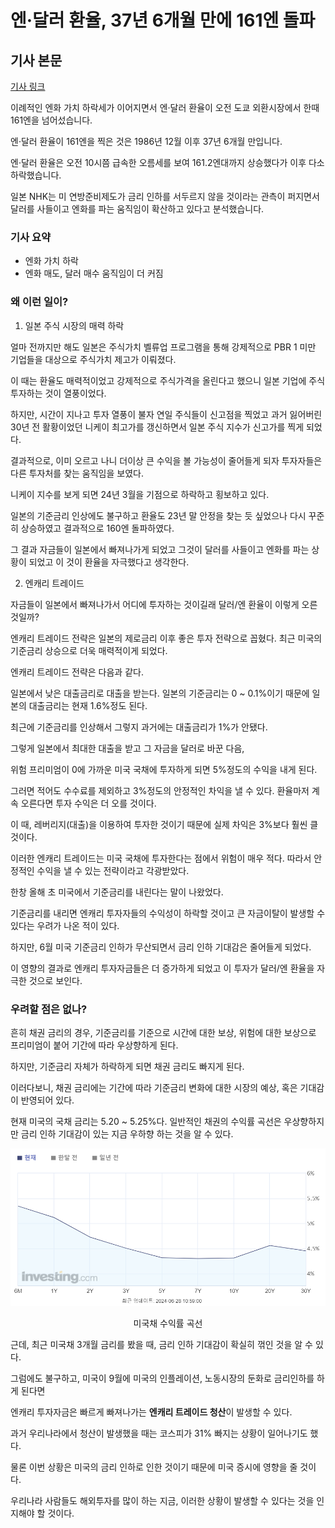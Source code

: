 # 엔·달러 환율, 37년 6개월 만에 161엔 돌파

## 기사 본문
[기사 링크](https://www.ytn.co.kr/_cs/_ln_0104_202406281336474811_005.html)

이례적인 엔화 가치 하락세가 이어지면서 엔·달러 환율이 오전 도쿄 외환시장에서 한때 161엔을 넘어섰습니다.

엔·달러 환율이 161엔을 찍은 것은 1986년 12월 이후 37년 6개월 만입니다.

엔·달러 환율은 오전 10시쯤 급속한 오름세를 보여 161.2엔대까지 상승했다가 이후 다소 하락했습니다.

일본 NHK는 미 연방준비제도가 금리 인하를 서두르지 않을 것이라는 관측이 퍼지면서 달러를 사들이고 엔화를 파는 움직임이 확산하고 있다고 분석했습니다.

### 기사 요약
- 엔화 가치 하락
- 엔화 매도, 달러 매수 움직임이 더 커짐

### 왜 이런 일이?
1. 일본 주식 시장의 매력 하락

얼마 전까지만 해도 일본은 주식가치 벨류업 프로그램을 통해 강제적으로 PBR 1 미만 기업들을 대상으로 주식가치 제고가 이뤄졌다.

이 때는 환율도 매력적이었고 강제적으로 주식가격을 올린다고 했으니 일본 기업에 주식 투자하는 것이 열풍이었다.

하지만, 시간이 지나고 투자 열풍이 불자 연일 주식들이 신고점을 찍었고 과거 잃어버린 30년 전 활황이었던 니케이 최고가를 갱신하면서 일본 주식 지수가 신고가를 찍게 되었다.

결과적으로, 이미 오르고 나니 더이상 큰 수익을 볼 가능성이 줄어들게 되자 투자자들은 다른 투자처를 찾는 움직임을 보였다.

니케이 지수를 보게 되면 24년 3월을 기점으로 하락하고 횡보하고 있다. 

일본의 기준금리 인상에도 불구하고 환율도 23년 말 안정을 찾는 듯 싶었으나 다시 꾸준히 상승하였고 결과적으로 160엔 돌파하였다. 

그 결과 자금들이 일본에서 빠져나가게 되었고 그것이 달러를 사들이고 엔화를 파는 상황이 되었고 이 것이 환율을 자극했다고 생각한다.

2. 엔캐리 트레이드

자금들이 일본에서 빠져나가서 어디에 투자하는 것이길래 달러/엔 환율이 이렇게 오른 것일까?

엔캐리 트레이드 전략은 일본의 제로금리 이후 좋은 투자 전략으로 꼽혔다. 최근 미국의 기준금리 상승으로 더욱 매력적이게 되었다.

엔캐리 트레이드 전략은 다음과 같다.

일본에서 낮은 대출금리로 대출을 받는다. 일본의 기준금리는 0 ~ 0.1%이기 때문에 일본의 대출금리는 현재 1.6%정도 된다.

최근에 기준금리를 인상해서 그렇지 과거에는 대출금리가 1%가 안됐다.

그렇게 일본에서 최대한 대출을 받고 그 자금을 달러로 바꾼 다음,

위험 프리미엄이 0에 가까운 미국 국채에 투자하게 되면 5%정도의 수익을 내게 된다.

그러면 적어도 수수료를 제외하고 3%정도의 안정적인 차익을 낼 수 있다. 환율마저 계속 오른다면 투자 수익은 더 오를 것이다.

이 때, 레버리지(대출)을 이용하여 투자한 것이기 때문에 실제 차익은 3%보다 훨씬 클 것이다.

이러한 엔캐리 트레이드는 미국 국채에 투자한다는 점에서 위험이 매우 적다. 따라서 안정적인 수익을 낼 수 있는 전략이라고 각광받았다.

한창 올해 초 미국에서 기준금리를 내린다는 말이 나왔었다. 

기준금리를 내리면 엔캐리 투자자들의 수익성이 하락할 것이고 큰 자금이탈이 발생할 수 있다는 우려가 나온 적이 있다.

하지만, 6월 미국 기준금리 인하가 무산되면서 금리 인하 기대감은 줄어들게 되었다.

이 영향의 결과로 엔캐리 투자자금들은 더 증가하게 되었고 이 투자가 달러/엔 환율을 자극한 것으로 보인다.

### 우려할 점은 없나?

흔히 채권 금리의 경우, 기준금리를 기준으로 시간에 대한 보상, 위험에 대한 보상으로 프리미엄이 붙어 기간에 따라 우상향하게 된다.

하지만, 기준금리 자체가 하락하게 되면 채권 금리도 빠지게 된다. 

이러다보니, 채권 금리에는 기간에 따라 기준금리 변화에 대한 시장의 예상, 혹은 기대감이 반영되어 있다.

현재 미국의 국채 금리는 5.20 ~ 5.25%다. 일반적인 채권의 수익률 곡선은 우상향하지만 금리 인하 기대감이 있는 지금 우하향 하는 것을 알 수 있다.

![미국채 수익률 곡선](img/user/미국채수익률곡선.png)

<center> 미국채 수익률 곡선 </center>

근데, 최근 미국채 3개월 금리를 봤을 때, 금리 인하 기대감이 확실히 꺾인 것을 알 수 있다.

그럼에도 불구하고, 미국이 9월에 미국의 인플레이션, 노동시장의 둔화로 금리인하를 하게 된다면

엔캐리 투자자금은 빠르게 빠져나가는 **엔캐리 트레이드 청산**이 발생할 수 있다.

과거 우리나라에서 청산이 발생했을 때는 코스피가 31% 빠지는 상황이 일어나기도 했다.

물론 이번 상황은 미국의 금리 인하로 인한 것이기 때문에 미국 증시에 영향을 줄 것이다.

우리나라 사람들도 해외투자를 많이 하는 지금, 이러한 상황이 발생할 수 있다는 것을 인지해야 할 것이다.